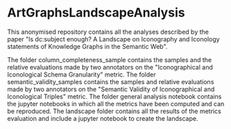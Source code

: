 # ArtGraphsLandscapeAnalysis
 
This anonymised repository contains all the analyses described by the paper "Is dc:subject enough? A Landscape on Iconography and Iconology statements of Knowledge Graphs in the Semantic Web".

The folder column_completeness_sample contains the samples and the relative evaluations made by two annotators on the "Iconographical and Iconological Schema Granularity" metric. The folder semantic_validity_samples contains the samples and relative evaluations made by two annotators on the "Semantic Validity of Iconographical and Iconological Triples" metric. The folder general analysis notebook contains the jupyter notebooks in which all the metrics have been computed and can be reproduced. The landscape folder contains all the results of the metrics evaluation and include a jupyter notebook to create the landscape.